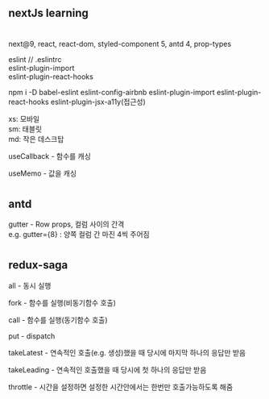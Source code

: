 ## nextJs learning

#

next@9, react, react-dom, styled-component 5,
antd 4, prop-types

eslint // .eslintrc  
eslint-plugin-import  
eslint-plugin-react-hooks

npm i -D babel-eslint eslint-config-airbnb eslint-plugin-import eslint-plugin-react-hooks eslint-plugin-jsx-a11y(접근성)

xs: 모바일  
sm: 태블릿  
md: 작은 데스크탑

useCallback - 함수를 캐싱

useMemo - 값을 캐싱

#

## antd

gutter - Row props, 컬럼 사이의 간격  
e.g. gutter={8} : 양쪽 컬럼 간 마진 4씩 주어짐

#

## redux-saga

all - 동시 실행

fork - 함수를 실행(비동기함수 호출)

call - 함수를 실행(동기함수 호출)

put - dispatch

takeLatest - 연속적인 호출(e.g. 생성)했을 때 당시에 마지막 하나의 응답만 받음

takeLeading - 연속적인 호출했을 때 당시에 첫 하나의 응답만 받음

throttle - 시간을 설정하면 설정한 시간안에서는 한번만 호출가능하도록 해줌
